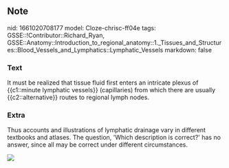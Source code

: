## Note
nid: 1661020708177
model: Cloze-chrisc-ff04e
tags: GSSE::!Contributor::Richard_Ryan, GSSE::Anatomy::Introduction_to_regional_anatomy::1._Tissues_and_Structures::Blood_Vessels_and_Lymphatics::Lymphatic_Vessels
markdown: false

### Text
<div class='toggle'>
  It must be realized that tissue fluid first enters an intricate
  plexus of {{c1::minute lymphatic vessels}} (capillaries) from
  which there are usually {{c2::alternative}} routes to regional
  lymph nodes.
</div>

### Extra
<p id="82791eb0-1c1a-43ea-aed2-a7b0d155d923" class="">Thus accounts
and illustrations of lymphatic drainage vary in different textbooks
and atlases. The question, 'Which description is correct?' has no
answer, since all may be correct under different circumstances.
<p id="82791eb0-1c1a-43ea-aed2-a7b0d155d923" class=""><img src= 
"ShowImage.ashx">
